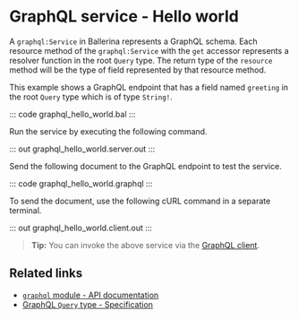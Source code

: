 # GraphQL service - Hello world

A `graphql:Service` in Ballerina represents a GraphQL schema. Each resource method of the `graphql:Service` with the `get` accessor represents a resolver function in the root `Query` type. The return type of the `resource` method will be the type of field represented by that resource method.

This example shows a GraphQL endpoint that has a field named `greeting` in the root `Query` type which is of type `String!`.

::: code graphql_hello_world.bal :::

Run the service by executing the following command.

::: out graphql_hello_world.server.out :::

Send the following document to the GraphQL endpoint to test the service.

::: code graphql_hello_world.graphql :::

To send the document, use the following cURL command in a separate terminal.

::: out graphql_hello_world.client.out :::

>**Tip:** You can invoke the above service via the [GraphQL client](/learn/by-example/graphql-client-query-endpoint/).

## Related links
- [`graphql` module - API documentation](https://lib.ballerina.io/ballerina/graphql/latest)
- [GraphQL `Query` type - Specification](/spec/graphql/#311-the-query-type)

